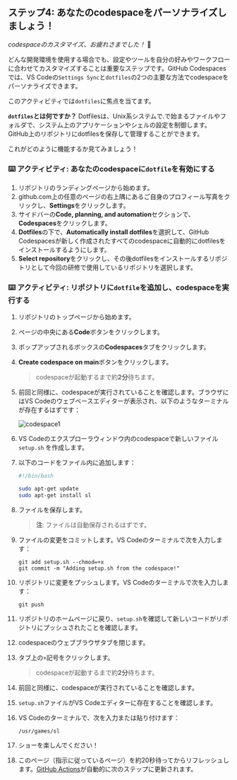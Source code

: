 <!--
  <<< Author notes: Step 4 >>>
  Start this step by acknowledging the previous step.
  Define terms and link to docs.github.com.
-->

## ステップ4: あなたのcodespaceをパーソナライズしましょう！

_codespaceのカスタマイズ、お疲れさまでした！_ 🥳

どんな開発環境を使用する場合でも、設定やツールを自分の好みやワークフローに合わせてカスタマイズすることは重要なステップです。GitHub Codespacesでは、VS Codeの`Settings Sync`と`dotfiles`の2つの主要な方法でcodespaceをパーソナライズできます。

このアクティビティでは`dotfiles`に焦点を当てます。

**`dotfiles`とは何ですか？** Dotfilesは、Unix系システムで.で始まるファイルやフォルダで、システム上のアプリケーションやシェルの設定を制御します。GitHub上のリポジトリにdotfilesを保存して管理することができます。

これがどのように機能するか見てみましょう！

### :keyboard: アクティビティ: あなたのcodespaceに`dotfile`を有効にする

1. リポジトリのランディングページから始めます。
1. github.com上の任意のページの右上隅にあるご自身のプロフィール写真をクリックし、**Settings**をクリックします。
1. サイドバーの**Code, planning, and automation**セクションで、**Codespaces**をクリックします。
1. **Dotfiles**の下で、**Automatically install dotfiles**を選択して、GitHub Codespacesが新しく作成されたすべてのcodespaceに自動的にdotfilesをインストールするようにします。
1. **Select repository**をクリックし、その後dotfilesをインストールするリポジトリとして今回の研修で使用しているリポジトリを選択します。

### :keyboard: アクティビティ: リポジトリに`dotfile`を追加し、codespaceを実行する

1. リポジトリのトップページから始めます。
1. ページの中央にある**Code**ボタンをクリックします。
1. ポップアップされるボックスの**Codespaces**タブをクリックします。
1. **Create codespace on main**ボタンをクリックします。

   > codespaceが起動するまで約**2分**待ちます。

1. 前回と同様に、codespaceが実行されていることを確認します。ブラウザにはVS Codeのウェブベースエディターが表示され、以下のようなターミナルが存在するはずです：

   ![codespace1](https://user-images.githubusercontent.com/26442605/207355196-71aab43f-35a9-495b-bcfe-bf3773c2f1b3.png)

1. VS Codeのエクスプローラウィンドウ内のcodespaceで新しいファイル `setup.sh` を作成します。
1. 以下のコードをファイル内に追加します：

   ```bash
   #!/bin/bash

   sudo apt-get update
   sudo apt-get install sl
   ```

1. ファイルを保存します。
   > **注**: ファイルは自動保存されるはずです。
1. ファイルの変更をコミットします。VS Codeのターミナルで次を入力します：

   ```shell
   git add setup.sh --chmod=+x
   git commit -m "Adding setup.sh from the codespace!"
   ```


1. リポジトリに変更をプッシュします。VS Codeのターミナルで次を入力します：


   ```shell
   git push
   ```
1. リポジトリのホームページに戻り、`setup.sh`を確認して新しいコードがリポジトリにプッシュされたことを確認します。
1. codespaceのウェブブラウザタブを閉じます。
1. タブ上の`+`記号をクリックします。

   > codespaceが起動するまで約**2分**待ちます。

1. 前回と同様に、codespaceが実行されていることを確認します。
1. `setup.sh`ファイルがVS Codeエディターに存在することを確認します。
1. VS Codeのターミナルで、次を入力または貼り付けます：

   ```shell
   /usr/games/sl
   ```

1. ショーを楽しんでください！
1. このページ（指示に従っているページ）を約20秒待ってからリフレッシュします。[GitHub Actions](https://docs.github.com/en/actions)が自動的に次のステップに更新されます。

